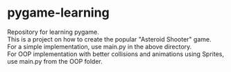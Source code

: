 # pygame-learning
Repository for learning pygame.  
This is a project on how to create the popular "Asteroid Shooter" game.  
For a simple implementation, use main.py in the above directory.  
For OOP implementation with better collisions and animations using Sprites, use main.py from the OOP folder.
